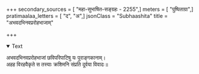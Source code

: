 +++
secondary_sources = [ "महा-सुभाषित-सङ्ग्रहः - 2255",]
meters = [ "पुष्पिताग्रा",]
pratimaalaa_letters = [ "द", "अ",]
jsonClass = "Subhaashita"
title = "अभवदभिनवप्ररोहभाजाम्"

+++

<details open><summary>Text</summary>

अभवदभिनवप्ररोहभाजां छविपरिपाटिषु यः पुराङ्गकानाम्।  
अहह विरहवैकृते स तस्याः क्रशिमनि संप्रति दूर्वया विवादः॥
</details>
